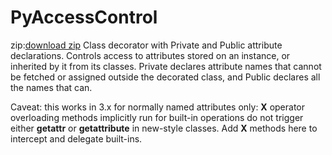 # PyAccessControl

zip:[download zip](https://github.com/kong-fan-xing123/pyaccessctrl/archive/refs/heads/main.zip)
Class decorator with Private and Public attribute declarations.
Controls access to attributes stored on an instance, or inherited
by it from its classes. Private declares attribute names that
cannot be fetched or assigned outside the decorated class, and
Public declares all the names that can.

Caveat: this works in 3.x for normally named attributes only: __X__ operator overloading
methods implicitly run for built-in operations do not trigger
either __getattr__ or __getattribute__ in new-style classes.
Add __X__ methods here to intercept and delegate built-ins.
